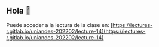 ## Hola 👋

Puede acceder a la lectura de la clase en: [https://lectures-r.gitlab.io/uniandes-202202/lecture-14](https://lectures-r.gitlab.io/uniandes-202202/lecture-14)
